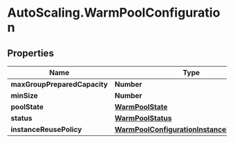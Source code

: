 # AutoScaling.WarmPoolConfiguration

## Properties

Name | Type | Description | Notes
------------ | ------------- | ------------- | -------------
**maxGroupPreparedCapacity** | **Number** |  | [optional] 
**minSize** | **Number** |  | [optional] 
**poolState** | [**WarmPoolState**](WarmPoolState.md) |  | [optional] 
**status** | [**WarmPoolStatus**](WarmPoolStatus.md) |  | [optional] 
**instanceReusePolicy** | [**WarmPoolConfigurationInstanceReusePolicy**](WarmPoolConfigurationInstanceReusePolicy.md) |  | [optional] 


